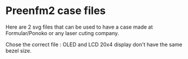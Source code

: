 # Preenfm2 case files

Here are 2 svg files that can be used to have a case made at Formular/Ponoko or any laser cuting company.

Chose the correct file : OLED and LCD 20x4 display don't have the same bezel size.
